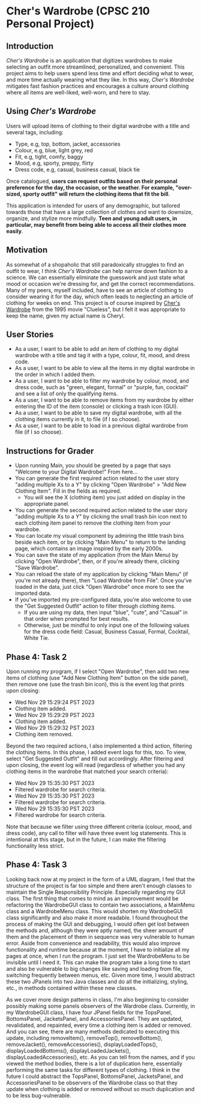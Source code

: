 # Cher's Wardrobe (CPSC 210 Personal Project)

## Introduction

*Cher's Wardrobe* is an application that digitizes wardrobes
to make selecting an outfit more streamlined, personalized,
and convenient. This project aims to help users spend less
time and effort deciding what to wear, and more time actually
wearing what they like. In this way, *Cher's Wardrobe*
mitigates fast fashion practices and encourages a culture
around clothing where all items are well-liked, well-worn,
and here to stay.

## Using *Cher's Wardrobe*

Users will upload items of clothing to their digital wardrobe
with a title and several tags, including:
- Type, e.g, top, bottom, jacket, accessories
- Colour, e.g, blue, light grey, red
- Fit, e.g, tight, comfy, baggy
- Mood, e.g, sporty, preppy, flirty
- Dress code, e.g, casual, business casual, black tie

Once catalogued, **users can request outfits based on their
personal preference for the day, the occasion, or the weather.
For example, "over-sized, sporty outfit" will return the
clothing items that fit the bill**.

This application is intended for users of any demographic,
but tailored towards those that have a large collection
of clothes and want to downsize, organize, and stylize
more mindfully. **Teen and young adult users, in particular,
may benefit from being able to access all their clothes
more easily**.

## Motivation

As somewhat of a shopaholic that still paradoxically struggles
to find an outfit to wear, I think *Cher's Wardrobe* can help
narrow down fashion to a science. We can essentially eliminate
the guesswork and just state what mood or occasion we're dressing
for, and get the correct recommendations. Many of my peers, myself
included, have to see an article of clothing to consider
wearing it for the day, which often leads to neglecting an
article of clothing for weeks on end. This project is of course
inspired by [Cher's Wardrobe](https://www.youtube.com/watch?v=XNDubWJU0aU)
from the 1995 movie "Clueless", but I felt it was appropriate to keep
the name, given my actual name is Cheryl.

## User Stories
- As a user, I want to be able to add an item of clothing to my
digital wardrobe with a title and tag it with a type,
colour, fit, mood, and dress code.
- As a user, I want to be able to view all the items in my digital 
wardrobe in the order in which I added them.
- As a user, I want to be able to filter my wardrobe by colour, mood,
and dress code, such as "green, elegant, formal" or "purple, fun, cocktail"
and see a list of only the qualifying items.
- As a user, I want to be able to remove items from my wardrobe by either
entering the ID of the item (console) or clicking a trash icon (GUI).
- As a user, I want to be able to save my digital wardrobe, with all the
clothing items currently in it, to file (if I so choose).
- As a user, I want to be able to load in a previous digital
wardrobe from file (if I so choose).


## Instructions for Grader
- Upon running Main, you should be greeted by a page that says "Welcome
to your Digital Wardrobe!" From here...
- You can generate the first required action related to the user story
"adding multiple Xs to a Y" by clicking "Open Wardrobe" > "Add New Clothing Item".
Fill in the fields as required.
  - You will see the X (clothing item) you just added on display in the
appropriate panel.
- You can generate the second required action related to the user story
"adding multiple Xs to a Y" by clicking the small trash bin icon next to each
clothing item panel to remove the clothing item from your wardrobe.
- You can locate my visual component by admiring the little trash bins beside each
item, or by clicking "Main Menu" to return to the landing page, which contains an
image inspired by the early 2000s.
- You can save the state of my application (from the Main Menu) by clicking
"Open Wardrobe", then, or if you're already there, clicking "Save Wardrobe".
- You can reload the state of my application by clicking "Main Menu" (if you're
not already there), then "Load Wardrobe from File". Once you've loaded in the data,
just click "Open Wardrobe" once more to see the imported data.
- If you've imported my pre-configured data, you're also welcome to use the 
"Get Suggested Outfit" action to filter through clothing items. 
  - If you are using my data, then input "blue", "cute", and "Casual" in that
order when prompted for best results.
  - Otherwise, just be mindful to only input one of the following values for the
dress code field: Casual, Business Casual, Formal, Cocktail, White Tie.


## Phase 4: Task 2
Upon running my program, if I select "Open Wardrobe", then add two new items of
clothing (use "Add New Clothing Item" button on the side panel), then remove one (use the
trash bin icon), this is the event log that prints upon closing:
- Wed Nov 29 15:29:24 PST 2023
- Clothing item added.
- Wed Nov 29 15:29:29 PST 2023
- Clothing item added.
- Wed Nov 29 15:29:32 PST 2023
- Clothing item removed.

Beyond the two required actions, I also implemented a third action, filtering the
clothing items. In this phase, I added event logs for this, too. To view, select
"Get Suggested Outfit" and fill out accordingly. After filtering and upon closing, the
event log will read (regardless of whether you had any clothing items in the wardrobe
that matched your search criteria):
- Wed Nov 29 15:35:30 PST 2023
- Filtered wardrobe for search criteria.
- Wed Nov 29 15:35:30 PST 2023
- Filtered wardrobe for search criteria.
- Wed Nov 29 15:35:30 PST 2023
- Filtered wardrobe for search criteria.

Note that because we filter using three different criteria (colour, mood, and dress
code), any call to filter will have three event log statements. This is intentional at
this stage, but in the future, I can make the filtering functionality less strict.


## Phase 4: Task 3
Looking back now at my project in the form of a UML diagram, I feel that the structure
of the project is far too simple and there aren't enough classes to maintain the
Single Responsibility Principle. Especially regarding my GUI class. The first thing
that comes to mind as an improvement would be refactoring the WardrobeGUI class to
contain two associations, a MainMenu class and a WardrobeMenu class. This would shorten
my WardrobeGUI class significantly and also make it more readable. I found throughout the
process of making the GUI and debugging, I would often get lost between the methods and,
although they were aptly named, the sheer amount of them and the placement of them in
sequence was very vulnerable to human error. Aside from convenience and readability, this
would also improve functionality and runtime because at the moment, I have to initialize
all my pages at once, when I run the program. I just set the WardrobeMenu to be invisible
until I need it. This can make the program take a long time to start and also be
vulnerable to big changes like saving and loading from file, switching frequently 
between menus, etc. Given more time, I would abstract these two JPanels into two Java
classes and do all the initializing, styling, etc., in methods contained within these
new classes.

As we cover more design patterns in class, I'm also beginning to consider possibly
making some panels observers of the Wardrobe class. Currently, in my WardrobeGUI class,
I have four JPanel fields for the TopsPanel, BottomsPanel, JacketsPanel, and
AccessoriesPanel. They are updated, revalidated, and repainted, every time a clothing
item is added or removed. And you can see, there are many methods dedicated to
executing this update, including removeItem(), removeTop(), removeBottom(), removeJacket(),
removeAccessories(), displayLoadedTops(), displayLoadedBottoms(), 
displayLoadedJackets(), displayLoadedAccessories(), etc. As you can tell from the names,
and if you viewed the method bodies, there is a lot of duplication here, essentially
performing the same tasks for different types of clothing. I think in the future I could
abstract the TopsPanel, BottomsPanel, JacketsPanel, and AccessoriesPanel to be observers
of the Wardrobe class so that they update when clothing is added or removed without so
much duplication and to be less bug-vulnerable.
